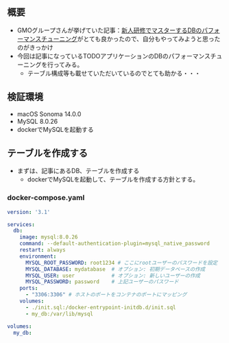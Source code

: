 ## 概要
- GMOグループさんが挙げていた記事：[新人研修でマスターするDBのパフォーマンスチューニング](https://recruit.gmo.jp/engineer/jisedai/blog/mysql-index-training/)がとても良かったので、自分もやってみようと思ったのがきっかけ
- 今回は記事になっているTODOアプリケーションのDBのパフォーマンスチューニングを行ってみる。
  - テーブル構成等も載せていただいているのでとても助かる・・・

## 検証環境
- macOS Sonoma 14.0.0
- MySQL 8.0.26
- dockerでMySQLを起動する

## テーブルを作成する
- まずは、記事にあるDB、テーブルを作成する
  - dockerでMySQLを起動して、テーブルを作成する方針とする。

### docker-compose.yaml
```yaml
version: '3.1'

services:
  db:
    image: mysql:8.0.26
    command: --default-authentication-plugin=mysql_native_password
    restart: always
    environment:
      MYSQL_ROOT_PASSWORD: root1234 # ここにrootユーザーのパスワードを設定
      MYSQL_DATABASE: mydatabase  # オプション: 初期データベースの作成
      MYSQL_USER: user            # オプション: 新しいユーザーの作成
      MYSQL_PASSWORD: password    # 上記ユーザーのパスワード
    ports:
      - "3306:3306" # ホストのポートをコンテナのポートにマッピング
    volumes:
      - ./init.sql:/docker-entrypoint-initdb.d/init.sql
      - my_db:/var/lib/mysql

volumes:
  my_db:
```


